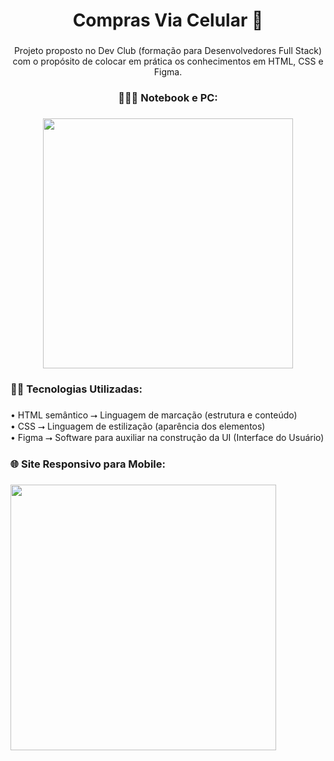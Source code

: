 <h1 align="center">Compras Via Celular 📱</h1>

###

<p align="center">Projeto proposto no Dev Club (formação para Desenvolvedores Full Stack) com o propósito de colocar em prática os conhecimentos em HTML, CSS e Figma.</p>

###

<h3 align="center">👨🏻‍💻 Notebook e PC:</h3>

###

<div align="center">
  <img height="400" src="https://i.imgur.com/ImYCQxt.png"  />
</div>

###

<h3 align="left">👨‍💻 Tecnologias Utilizadas:</h3>

###

<p align="left">• HTML semântico ⭢ Linguagem de marcação (estrutura e conteúdo)<br>• CSS ⭢ Linguagem de estilização (aparência dos elementos)<br>• Figma ⭢ Software para auxiliar na construção da UI (Interface do Usuário)</p>

###

<h3 align="left">🌐 Site Responsivo para Mobile:</h3>

###

<div align="left">
  <img height="425" src="https://i.imgur.com/GY7TM8v.png"  />
</div>

###
